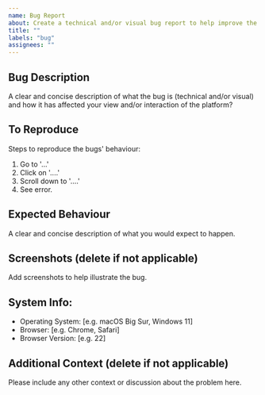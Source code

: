 ```yaml
---
name: Bug Report
about: Create a technical and/or visual bug report to help improve the code and platform!
title: ""
labels: "bug"
assignees: ""
---
```


<!--
⛔ Note: Please search to see if an issue already exists for the bug you have encountered before opening a new one to prevent duplication. ⛔
-->

## Bug Description

A clear and concise description of what the bug is (technical and/or visual) and how it has affected your view and/or interaction of the platform?

## To Reproduce

Steps to reproduce the bugs' behaviour:

1.  Go to '...'
2.  Click on '....'
3.  Scroll down to '....'
4.  See error.

## Expected Behaviour

A clear and concise description of what you would expect to happen.

## Screenshots (delete if not applicable)

Add screenshots to help illustrate the bug.

## System Info:

- Operating System: [e.g. macOS Big Sur, Windows 11]
- Browser: [e.g. Chrome, Safari]
- Browser Version: [e.g. 22]

## Additional Context  (delete if not applicable)

Please include any other context or discussion about the problem here.

